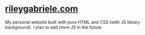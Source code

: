 # [rileygabriele.com](https://www.rileygabriele.com)

My personal website built with pure HTML and CSS (with JS library background).
I plan to add more JS in the future.
